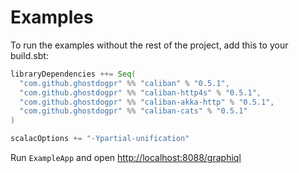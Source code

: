 # Examples

To run the examples without the rest of the project, add this to your build.sbt:

```scala
libraryDependencies ++= Seq(
  "com.github.ghostdogpr" %% "caliban" % "0.5.1",
  "com.github.ghostdogpr" %% "caliban-http4s" % "0.5.1",
  "com.github.ghostdogpr" %% "caliban-akka-http" % "0.5.1",
  "com.github.ghostdogpr" %% "caliban-cats" % "0.5.1"
)

scalacOptions += "-Ypartial-unification"
```

Run `ExampleApp` and open [http://localhost:8088/graphiql](http://localhost:8088/graphiql)

